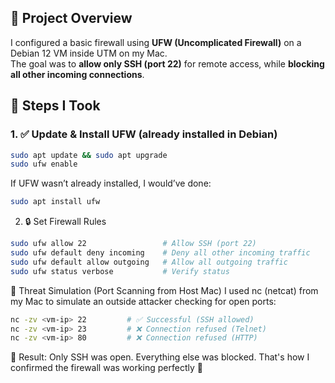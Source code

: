 
## 🚀 Project Overview

I configured a basic firewall using **UFW (Uncomplicated Firewall)** on a Debian 12 VM inside UTM on my Mac.  
The goal was to **allow only SSH (port 22)** for remote access, while **blocking all other incoming connections**.



## 🧠 Steps I Took

### 1. ✅ Update & Install UFW (already installed in Debian)

```bash
sudo apt update && sudo apt upgrade
sudo ufw enable
```
If UFW wasn’t already installed, I would’ve done:
```bash
sudo apt install ufw
```

2. 🔒 Set Firewall Rules
```bash
sudo ufw allow 22                 # Allow SSH (port 22)
sudo ufw default deny incoming    # Deny all other incoming traffic
sudo ufw default allow outgoing   # Allow all outgoing traffic
sudo ufw status verbose           # Verify status
```
🧪 Threat Simulation (Port Scanning from Host Mac)
I used nc (netcat) from my Mac to simulate an outside attacker checking for open ports:

```bash
nc -zv <vm-ip> 22         # ✅ Successful (SSH allowed)
nc -zv <vm-ip> 23         # ❌ Connection refused (Telnet)
nc -zv <vm-ip> 80         # ❌ Connection refused (HTTP)
```
🧪 Result: Only SSH was open. Everything else was blocked.
That's how I confirmed the firewall was working perfectly 🎯



